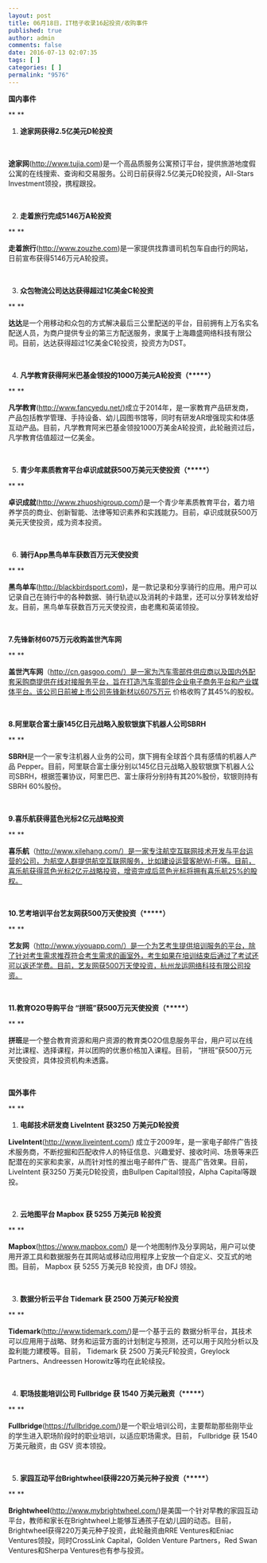 ```yaml
---
layout: post
title: 06月18日，IT桔子收录16起投资/收购事件
published: true
author: admin
comments: false
date: 2016-07-13 02:07:35
tags: [ ]
categories: [ ]
permalink: "9576"
---
```

**国内事件**

** **

  1. **途家网获得2.5亿美元D轮投资**

&nbsp;

**途家网**(http://www.tujia.com)是一个高品质服务公寓预订平台，提供旅游地度假公寓的在线搜索、查询和交易服务。公司日前获得2.5亿美元D轮投资，All-Stars Investment领投，携程跟投。

&nbsp;

2. **走着旅行完成5146万A轮投资**

** **

**走着旅行**(http://www.zouzhe.com)是一家提供找靠谱司机包车自由行的网站，日前宣布获得5146万元A轮投资。

&nbsp;

3. **众包物流公司达达获得超过1亿美金C轮投资**

** **

**达达**是一个用移动和众包的方式解决最后三公里配送的平台，目前拥有上万名实名配送人员，为商户提供专业的第三方配送服务，隶属于上海趣盛网络科技有限公司。目前，达达获得超过1亿美金C轮投资，投资方为DST。

&nbsp;

4. **凡学教育获得阿米巴基金领投的1000万美元A轮投资（\*****）**

** **

**凡学教育**(http://www.fancyedu.net/)成立于2014年，是一家教育产品研发商，产品包括教学管理、手持设备、幼儿园图书馆等，同时有研发AR增强现实和体感互动产品。目前，凡学教育阿米巴基金领投1000万美金A轮投资，此轮融资过后，凡学教育估值超过一亿美金。

&nbsp;

5. **青少年素质教育平台卓识成就获500万美元天使投资（\*****）**

** **

**卓识成就**(http://www.zhuoshigroup.com/)是一个青少年素质教育平台，着力培养学员的商业、创新智能、法律等知识素养和实践能力。目前，卓识成就获500万美元天使投资，成为资本投资。

&nbsp;

6. **骑行App黑鸟单车获数百万元天使投资**

** **

**黑鸟单车**(http://blackbirdsport.com)，是一款记录和分享骑行的应用。用户可以记录自己在骑行中的各种数据、骑行轨迹以及消耗的卡路里，还可以分享转发给好友。目前，黑鸟单车获数百万元天使投资，由老鹰和英诺领投。

&nbsp;

**7.先锋新材6075万元收购盖世汽车网**

** **

**盖世汽车网**（http://cn.gasgoo.com/）是一家为汽车零部件供应商以及国内外配套采购商提供在线对接服务平台，旨在打造汽车零部件企业电子商务平台和产业媒体平台。该公司日前被上市公司先锋新材以6075万元 价格收购了其45%的股权。

&nbsp;

**8.阿里联合富士康145亿日元战略入股软银旗下机器人公司SBRH**

** **

**SBRH**是一个一家专注机器人业务的公司，旗下拥有全球首个具有感情的机器人产品 Pepper。目前，阿里联合富士康分别以145亿日元战略入股软银旗下机器人公司SBRH，根据签署协议，阿里巴巴、富士康将分别持有其20%股份，软银则持有SBRH 60%股份。

&nbsp;

**9.喜乐航获得蓝色光标2亿元战略投资**

** **

**喜乐航**（http://www.xilehang.com/）是一家专注航空互联网技术开发与平台运营的公司，为航空人群提供航空互联网服务，比如建设运营客舱Wi-Fi等。目前，喜乐航获得蓝色光标2亿元战略投资，增资完成后蓝色光标将拥有喜乐航25%的股权。

&nbsp;

**10.艺考培训平台艺友网获500万天使投资（\*****）**

** **

**艺友网**（http://www.yiyouapp.com/）是一个为艺考生提供培训服务的平台，除了针对考生需求推荐符合考生需求的画室外，考生如果在培训结束后通过了考试还可以返还学费。目前，艺友网获500万天使投资，杭州龙运网络科技有限公司投资。

&nbsp;

**11.教育O2O导购平台 “拼班”获500万元天使投资（\*****）**

** **

**拼班**是一个整合教育资源和用户资源的教育类O2O信息服务平台，用户可以在线对比课程、选择课程，并以团购的优惠价格加入课程。目前， “拼班”获500万元天使投资，具体投资机构未透露。

&nbsp;

**国外事件**

** **

  1. **电邮技术研发商 LiveIntent 获3250 万美元D轮投资**&nbsp;

**LiveIntent**(http://www.liveintent.com/) 成立于2009年，是一家电子邮件广告技术服务商，不断挖掘和匹配收件人的特征信息、兴趣爱好、接收时间、场景等来匹配潜在的买家和卖家，从而针对性的推出电子邮件广告、提高广告效果。目前， LiveIntent 获3250 万美元D轮投资，由Bullpen Capital领投，Alpha Capital等跟投。

&nbsp;

2. **云地图平台 Mapbox 获 5255 万美元B 轮投资**

** **

**Mapbox**(https://www.mapbox.com/) 是一个地图制作及分享网站，用户可以使用开源工具和数据服务在其网站或移动应用程序上安放一个自定义、交互式的地图。目前， Mapbox 获 5255 万美元B 轮投资，由 DFJ 领投。

&nbsp;

3. **数据分析云平台 Tidemark 获 2500 万美元F轮投资**

** **

**Tidemark**(http://www.tidemark.com/)是一个基于云的 数据分析平台，其技术可以应用用于战略、财务和运营方面的计划制定与预测，还可以用于风险分析以及盈利能力建模等。目前， Tidemark 获 2500 万美元F轮投资，Greylock Partners、Andreessen Horowitz等均在此轮续投。

&nbsp;

4. **职场技能培训公司 Fullbridge 获 1540 万美元融资（\*****）**

** **

**Fullbridge**(https://fullbridge.com/)是一个职业培训公司，主要帮助那些刚毕业的学生进入职场阶段时的职业培训，以适应职场需求。目前， Fullbridge 获 1540 万美元融资，由 GSV 资本领投。

&nbsp;

5. **家园互动平台Brightwheel获得220万美元种子投资（\*****）**

** **

**Brightwheel**(http://www.mybrightwheel.com/)是美国一个针对早教的家园互动平台，教师和家长在Brightwheel上能够互通孩子在幼儿园的动态。目前，Brightwheel获得220万美元种子投资，此轮融资由RRE Ventures和Eniac Ventures领投，同时CrossLink Capital，Golden Venture Partners，Red Swan Ventures和Sherpa Ventures也有参与投资。
